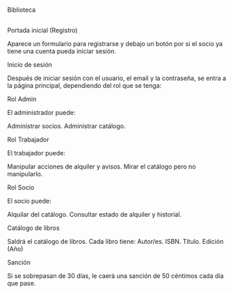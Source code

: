 #
Biblioteca

##
Portada inicial (Registro)

Aparece un formulario para registrarse y debajo un botón por si el socio ya tiene una cuenta pueda iniciar sesión.

Inicio de sesión

Después de iniciar sesión con el usuario, el email y la contraseña, se entra a la página principal, dependiendo del rol que se tenga:

Rol Admin


El administrador puede:

Administrar socios.
Administrar catálogo.

Rol Trabajador

El trabajador puede:

Manipular acciones de alquiler y avisos.
Mirar el catálogo pero no manipularlo.

Rol Socio

El socio puede:

Alquilar del catálogo.
Consultar estado de alquiler y historial.


Catálogo de libros

Saldrá el catálogo de libros. Cada libro tiene:
Autor/es.
ISBN.
Título.
Edición (Año)

Sanción

Si se sobrepasan de 30 días, le caerá una sanción de 50 céntimos cada día que pase.
